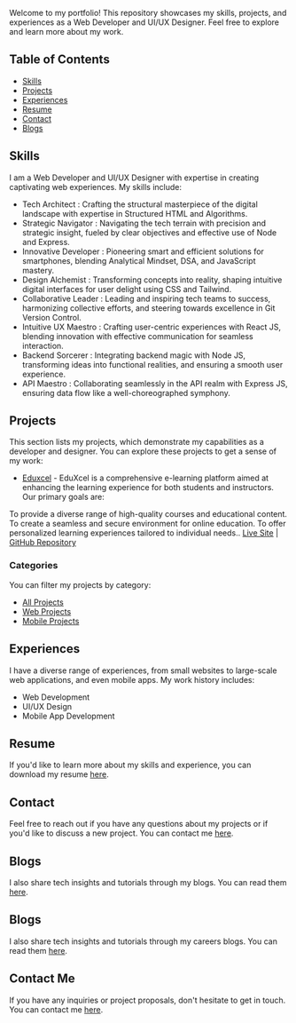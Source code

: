 
Welcome to my portfolio! This repository showcases my skills, projects, and experiences as a Web Developer and UI/UX Designer. Feel free to explore and learn more about my work.

## Table of Contents

- [Skills](#skills)
- [Projects](#projects)
- [Experiences](#experiences)
- [Resume](#resume)
- [Contact](#contact)
- [Blogs](#blogs)

## Skills

I am a Web Developer and UI/UX Designer with expertise in creating captivating web experiences. My skills include:

- Tech Architect : Crafting the structural masterpiece of the digital landscape with expertise in Structured HTML and Algorithms.
- Strategic Navigator : Navigating the tech terrain with precision and strategic insight, fueled by clear objectives and effective use of Node and Express.
- Innovative Developer : Pioneering smart and efficient solutions for smartphones, blending Analytical Mindset, DSA, and JavaScript mastery.
- Design Alchemist : Transforming concepts into reality, shaping intuitive digital interfaces for user delight using CSS and Tailwind.
- Collaborative Leader : Leading and inspiring tech teams to success, harmonizing collective efforts, and steering towards excellence in Git Version Control.
- Intuitive UX Maestro : Crafting user-centric experiences with React JS, blending innovation with effective communication for seamless interaction.
- Backend Sorcerer : Integrating backend magic with Node JS, transforming ideas into functional realities, and ensuring a smooth user experience.
- API Maestro : Collaborating seamlessly in the API realm with Express JS, ensuring data flow like a well-choreographed symphony.

## Projects

This section lists my projects, which demonstrate my capabilities as a developer and designer. You can explore these projects to get a sense of my work:

- [Eduxcel](https://eduxcel.vercel.app) - EduXcel is a comprehensive e-learning platform aimed at enhancing the learning experience for both students and instructors. Our primary goals are:

To provide a diverse range of high-quality courses and educational content.
To create a seamless and secure environment for online education.
To offer personalized learning experiences tailored to individual needs.. [Live Site](https://eduxcel.vercel.app) | [GitHub Repository](https://github.com/hello-developer-sanjay/EduXcel-a-platform-designed-for-seamless-online-education)


### Categories

You can filter my projects by category:

- [All Projects](https://sanjay-patidar.vercel.app/projects/all)
- [Web Projects](https://sanjay-patidar.vercel.app/projects/web)
- [Mobile Projects](https://sanjay-patidar.vercel.app/projects/mobile)

## Experiences

I have a diverse range of experiences, from small websites to large-scale web applications, and even mobile apps. My work history includes:

- Web Development
- UI/UX Design
- Mobile App Development

## Resume

If you'd like to learn more about my skills and experience, you can download my resume [here](https://sanjay-patidar.vercel.app/resume).

## Contact

Feel free to reach out if you have any questions about my projects or if you'd like to discuss a new project. You can contact me [here](https://sanjay-patidar.vercel.app).

## Blogs

I also share tech insights and tutorials through my blogs. You can read them [here](https://eduxcel.vercel.app/blogs).

## Blogs

I also share tech insights and tutorials through my careers blogs. You can read them [here](https://sanjay-patidar.vercel.app/careers).


## Contact Me

If you have any inquiries or project proposals, don't hesitate to get in touch. You can contact me [here](sanjay.workrework@gmail.com).

